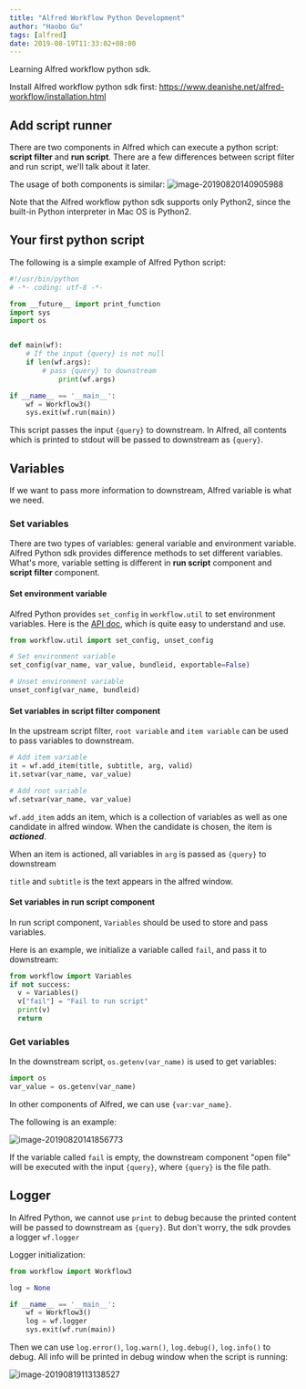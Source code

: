 ```yaml
---
title: "Alfred Workflow Python Development"
author: "Haobo Gu"
tags: [alfred]
date: 2019-08-19T11:33:02+08:00
---
```


Learning Alfred workflow python sdk. 

<!--more-->

Install Alfred workflow python sdk first: https://www.deanishe.net/alfred-workflow/installation.html

## Add script runner

There are two components in Alfred which can execute a python script: **script filter** and **run script**. There are a few differences between script filter and run script, we'll talk about it later. 

The usage of both components is similar: ![image-20190820140905988](http://haobo-markdown.oss-cn-zhangjiakou.aliyuncs.com/markdown/2019-08-20-060906.png)

Note that the Alfred workflow python sdk supports only Python2, since the built-in Python interpreter in Mac OS is Python2.

## Your first python script

The following is a simple example of Alfred Python script:

```python
#!/usr/bin/python
# -*- coding: utf-8 -*-

from __future__ import print_function
import sys
import os


def main(wf):
  	# If the input {query} is not null
    if len(wf.args):
      	# pass {query} to downstream
     		print(wf.args)

if __name__ == '__main__':
    wf = Workflow3()
    sys.exit(wf.run(main))
```

This script passes the input `{query}` to downstream. In Alfred, all contents which is printed to stdout will be passed to downstream as `{query}`.

## Variables

If we want to pass more information to downstream, Alfred variable is what we need.

### Set variables

There are two types of variables: general variable and environment variable. Alfred Python sdk provides difference methods to set different variables. What's more, variable setting is different in **run script** component and **script filter** component. 

#### Set environment variable

Alfred Python provides `set_config` in `workflow.util` to set environment variables. Here is the [API doc](https://www.deanishe.net/alfred-workflow/api/index.html?highlight=set_config#workflow.util.set_config), which is quite easy to understand and use.

```python
from workflow.util import set_config, unset_config

# Set environment variable
set_config(var_name, var_value, bundleid, exportable=False)

# Unset environment variable
unset_config(var_name, bundleid)
```

#### Set variables in script filter component

In the upstream script filter, `root variable` and `item variable` can be used to pass variables to downstream.

```python
# Add item variable
it = wf.add_item(title, subtitle, arg, valid)
it.setvar(var_name, var_value)

# Add root variable
wf.setvar(var_name, var_value)
```

`wf.add_item` adds an item, which is a collection of variables as well as one candidate in alfred window. When the candidate is chosen, the item is ***actioned***. 

When an item is actioned, all variables in `arg` is passed as `{query}` to downstream

`title` and `subtitle` is the text appears in the alfred window.

#### Set variables in run script component

In run script component, `Variables` should be used to store and pass variables.

Here is an example, we initialize a variable called `fail`, and pass it to downstream:

```python
from workflow import Variables
if not success:
  v = Variables()
  v["fail"] = "Fail to run script"
  print(v)
  return
```

### Get variables

In the downstream script, `os.getenv(var_name)` is used to get variables:

```python
import os
var_value = os.getenv(var_name)
```

In other components of Alfred, we can use `{var:var_name}`.

The following is an example: 

![image-20190820141856773](http://haobo-markdown.oss-cn-zhangjiakou.aliyuncs.com/markdown/2019-08-20-061857.png)

If the variable called `fail` is empty, the downstream component "open file" will be executed with the input `{query}`, where `{query}` is the file path. 

## Logger

In Alfred Python, we cannot use `print` to debug because the printed content will be passed to downstream as `{query}`. But don't worry, the sdk provdes a logger `wf.logger`

Logger initialization: 

```python
from workflow import Workflow3

log = None

if __name__ == '__main__':
    wf = Workflow3()
    log = wf.logger
    sys.exit(wf.run(main))
```

Then we can use `log.error()`, `log.warn()`, `log.debug()`, `log.info()` to debug. All info will be printed in debug window when the script is running:

![image-20190819113138527](http://haobo-markdown.oss-cn-zhangjiakou.aliyuncs.com/markdown/2019-08-20-064331.png)